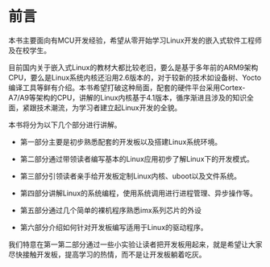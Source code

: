 前言
====

本书主要面向有MCU开发经验，希望从零开始学习Linux开发的嵌入式软件工程师及在校学生。

目前国内关于嵌入式Linux的教材大都比较老旧，要么是基于多年前的ARM9架构CPU，要么是Linux系统内核还沿用2.6版本的，对于较新的技术如设备树、Yocto编译工具等鲜有介绍。本书希望打破这种局面，配套的硬件平台采用Cortex-A7/A9等架构的CPU，讲解的Linux内核基于4.1版本，循序渐进且涉及的知识全面，紧跟技术潮流，为学习者建立起Linux开发的全貌。

本书将分为以下几个部分进行讲解。

-   第一部分主要是初步熟悉配套的开发板以及搭建Linux系统环境。

-   第二部分通过带领读者编写基本的Linux应用初步了解Linux下的开发模式。

-   第三部分引领读者亲手给开发板定制Linux内核、uboot以及文件系统。

-   第四部分讲解Linux的系统编程，使用系统调用进行进程管理、异步操作等。

-   第五部分通过几个简单的裸机程序熟悉imx系列芯片的外设

-   第六部分介绍如何针对开发板编写适用于Linux的驱动程序。

我们特意在第一第二部分通过一些小实验让读者把开发板用起来，就是希望让大家尽快接触开发板，提高学习的热情，而不是让开发板躺着吃灰。
